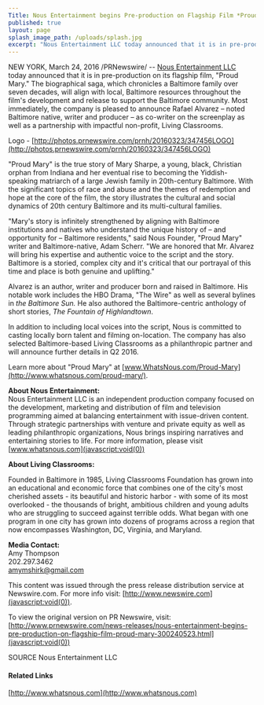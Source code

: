 ```yaml
---
Title: Nous Entertainment begins Pre-production on Flagship Film *Proud Mary*
published: true
layout: page
splash_image_path: /uploads/splash.jpg
excerpt: "Nous Entertainment LLC today announced that it is in pre-production on its flagship film, *Proud Mary.* The biographical saga, which chronicles a Baltimore family over seven decades, will align with local, Baltimore resources throughout the film's development and release to support the Baltimore community"
---
```

NEW YORK, March 24, 2016 /PRNewswire/ -- [Nous Entertainment LLC](http://www.whatsnous.com/proud-mary/) today announced that it is in pre-production on its flagship film, "Proud Mary." The biographical saga, which chronicles a Baltimore family over seven decades, will align with local, Baltimore resources throughout the film's development and release to support the Baltimore community. Most immediately, the company is pleased to announce Rafael Alvarez – noted Baltimore native, writer and producer – as co-writer on the screenplay as well as a partnership with impactful non-profit, Living Classrooms.

Logo - [http://photos.prnewswire.com/prnh/20160323/347456LOGO](http://photos.prnewswire.com/prnh/20160323/347456LOGO)

"Proud Mary" is the true story of Mary Sharpe, a young, black, Christian orphan from Indiana and her eventual rise to becoming the Yiddish-speaking matriarch of a large Jewish family in 20th-century Baltimore. With the significant topics of race and abuse and the themes of redemption and hope at the core of the film, the story illustrates the cultural and social dynamics of 20th century Baltimore and its multi-cultural families.

"Mary's story is infinitely strengthened by aligning with Baltimore institutions and natives who understand the unique history of – and opportunity for – Baltimore residents," said Nous Founder, "Proud Mary" writer and Baltimore-native, Adam Scherr. "We are honored that Mr. Alvarez will bring his expertise and authentic voice to the script and the story. Baltimore is a storied, complex city and it's critical that our portrayal of this time and place is both genuine and uplifting."

Alvarez is an author, writer and producer born and raised in Baltimore. His notable work includes the HBO Drama, "The Wire" as well as several bylines in _the Baltimore Sun._ He also authored the Baltimore-centric anthology of short stories, _The Fountain of Highlandtown_.

In addition to including local voices into the script, Nous is committed to casting locally born talent and filming on-location. The company has also selected Baltimore-based Living Classrooms as a philanthropic partner and will announce further details in Q2 2016.

Learn more about "Proud Mary" at [www.WhatsNous.com/Proud-Mary](http://www.whatsnous.com/proud-mary/).

**About Nous Entertainment:**  
Nous Entertainment LLC is an independent production company focused on the development, marketing and distribution of film and television programming aimed at balancing entertainment with issue-driven content. Through strategic partnerships with venture and private equity as well as leading philanthropic organizations, Nous brings inspiring narratives and entertaining stories to life. For more information, please visit [www.whatsnous.com](javascript:void(0))

**About Living Classrooms:**

Founded in Baltimore in 1985, Living Classrooms Foundation has grown into an educational and economic force that combines one of the city's most cherished assets - its beautiful and historic harbor - with some of its most overlooked - the thousands of bright, ambitious children and young adults who are struggling to succeed against terrible odds. What began with one program in one city has grown into dozens of programs across a region that now encompasses Washington, DC, Virginia, and Maryland.

**Media Contact:**          
Amy Thompson  
202.297.3462  
[amymshirk@gmail.com](mailto:amymshirk@gmail.com)

This content was issued through the press release distribution service at Newswire.com. For more info visit: [http://www.newswire.com](javascript:void(0)).

To view the original version on PR Newswire, visit:[http://www.prnewswire.com/news-releases/nous-entertainment-begins-pre-production-on-flagship-film-proud-mary-300240523.html](javascript:void(0))

SOURCE Nous Entertainment LLC

#### Related Links

[http://www.whatsnous.com](http://www.whatsnous.com)  
